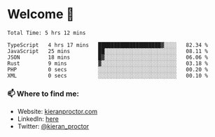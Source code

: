 # Welcome 🦘

<!--START_SECTION:waka-->

```text
Total Time: 5 hrs 12 mins

TypeScript   4 hrs 17 mins   ████████████████████▓░░░░   82.34 %
JavaScript   25 mins         ██░░░░░░░░░░░░░░░░░░░░░░░   08.11 %
JSON         18 mins         █▓░░░░░░░░░░░░░░░░░░░░░░░   06.06 %
Rust         9 mins          ▓░░░░░░░░░░░░░░░░░░░░░░░░   03.18 %
PHP          0 secs          ░░░░░░░░░░░░░░░░░░░░░░░░░   00.20 %
XML          0 secs          ░░░░░░░░░░░░░░░░░░░░░░░░░   00.10 %
```

<!--END_SECTION:waka-->

### 📫 Where to find me:

-   Website: [kieranproctor.com](https://kieranproctor.com/)
-   LinkedIn: [here](https://www.linkedin.com/in/kieran-proctor-086b5a159/)
-   Twitter: [@kieran_proctor](https://twitter.com/kieran_proctor)
